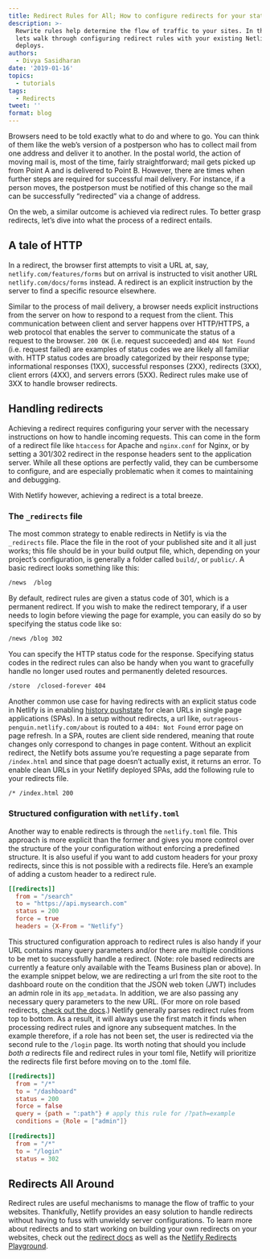 ```yaml
---
title: Redirect Rules for All; How to configure redirects for your static site
description: >-
  Rewrite rules help determine the flow of traffic to your sites. In this post,
  lets walk through configuring redirect rules with your existing Netlify
  deploys.
authors:
  - Divya Sasidharan
date: '2019-01-16'
topics:
  - tutorials
tags:
  - Redirects
tweet: ''
format: blog
---
```

Browsers need to be told exactly what to do and where to go. You can think of them like the web’s version of a postperson who has to collect mail from one address and deliver it to another. In the postal world, the action of moving mail is, most of the time, fairly straightforward; mail gets picked up from Point A and is delivered to Point B. However, there are times when further steps are required for successful mail delivery. For instance, if a person moves, the postperson must be notified of this change so the mail can be successfully “redirected” via a change of address. 

On the web, a similar outcome is achieved via redirect rules. To better grasp redirects, let’s dive into what the process of a redirect entails. 


## A tale of HTTP

In a redirect, the browser first attempts to visit a URL at, say, `netlify.com/features/forms` but on arrival is instructed to visit another URL `netlify.com/docs/forms` instead. A redirect is an explicit instruction by the server to find a specific resource elsewhere.

Similar to the process of mail delivery, a browser needs explicit instructions from the server on how to respond to a request from the client. This communication between client and server happens over HTTP/HTTPS, a web protocol that enables the server to communicate the status of a request to the browser. `200 OK` (i.e. request succeeded) and `404 Not Found` (i.e. request failed) are examples of status codes we are likely all familiar with. HTTP status codes are broadly categorized by their response type; informational responses (1XX), successful responses (2XX), redirects (3XX), client errors (4XX), and servers errors (5XX). Redirect rules make use of 3XX to handle browser redirects. 

## Handling redirects

Achieving a redirect requires configuring your server with the necessary instructions on how to handle incoming requests. This can come in the form of a redirect file like `htaccess` for Apache and `nginx.conf` for Nginx, or by setting a 301/302 redirect in the response headers sent to the application server. While all these options are perfectly valid, they can be cumbersome to configure, and are especially problematic when it comes to maintaining and debugging. 

With Netlify however, achieving a redirect is a total breeze.

### The `_redirects` file
The most common strategy to enable redirects in Netlify is via the  `_redirects` file. Place the file in the root of your published site and it all just works; this file should be in your build output file, which, depending on your project’s configuration, is generally a folder called `build/`, or `public/`. A basic redirect looks something like this: 

```txt
/news  /blog
```

By default, redirect rules are given a status code of 301, which is a permanent redirect. If you wish to make the redirect temporary, if a user needs to login before viewing the page for example, you can easily do so by specifying the status code like so: 

```txt
/news /blog 302
```

You can specify the HTTP status code for the response. Specifying status codes in the redirect rules can also be handy when you want to gracefully handle no longer used routes and permanently deleted resources.

```txt
/store  /closed-forever 404
```

Another common use case for having redirects with an explicit status code in Netlify is in enabling [history pushstate](https://developer.mozilla.org/en-US/docs/Web/API/History_API) for clean URLs in single page applications (SPAs). In a setup without redirects, a url like, `outrageous-penguin.netlify.com/about` is routed to a `404: Not Found` error page on page refresh. In a SPA, routes are client side rendered, meaning that route changes only correspond to changes in page content. Without an explicit redirect, the Netlify bots assume you’re requesting a page separate from `/index.html` and since that page doesn’t actually exist, it returns an error. To enable clean URLs in your Netlify deployed SPAs, add the following rule to your redirects file. 

```txt
/* /index.html 200
```

### Structured configuration with `netlify.toml`
Another way to enable redirects is through the `netlify.toml` file. This approach is more explicit than the former and gives you more control over the structure of the your configuration without enforcing a predefined structure. It is also useful if you want to add custom headers for your proxy redirects, since this is not possible with a redirects file. Here’s an example of adding a custom header to a redirect rule. 

```toml
[[redirects]]
  from = "/search"
  to = "https://api.mysearch.com"
  status = 200
  force = true
  headers = {X-From = "Netlify"}
```

This structured configuration approach to redirect rules is also handy if your URL contains many query parameters and/or there are multiple conditions to be met to successfully handle a redirect. (Note: role based redirects are currently a feature only available with the Teams Business plan or above). In the example snippet below, we are redirecting a url from the site root to the dashboard route on the condition that the JSON web token (JWT) includes an admin role in its `app_metadata`. In addition, we are also passing any necessary query parameters to the new URL. (For more on role based redirects, [check out the docs](https://www.netlify.com/docs/redirects/#role-based-redirect-rules).) Netlify generally parses redirect rules from top to bottom. As a result, it will always use the first match it finds when processing redirect rules and ignore any subsequent matches. In the example therefore, if a role has not been set, the user is redirected via the second rule to the `/login` page. Its worth noting that should you include *both a* redirects file and redirect rules in your toml file, Netlify will prioritize the redirects file first before moving on to the .toml file.

```toml
[[redirects]]
  from = "/*"
  to = "/dashboard"
  status = 200
  force = false
  query = {path = ":path"} # apply this rule for /?path=example
  conditions = {Role = ["admin"]}
      
[[redirects]]
  from = "/*"
  to = "/login"
  status = 302
```

## Redirects All Around

Redirect rules are useful mechanisms to manage the flow of traffic to your websites. Thankfully, Netlify provides an easy solution to handle redirects without having to fuss with unwieldy server configurations. To learn more about redirects and to start working on building your own redirects on your websites, check out the [redirect docs](https://www.netlify.com/docs/redirects/) as well as the [Netlify Redirects Playground](https://play.netlify.com/redirects). 
